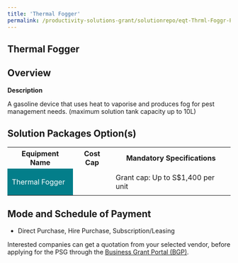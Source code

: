 ```yaml
---
title: 'Thermal Fogger'
permalink: /productivity-solutions-grant/solutionrepo/eqt-Thrml-Foggr-Pst-Mngmnt
---
```


## Thermal Fogger

## Overview

**Description**

A gasoline device that uses heat to vaporise and produces fog for pest management needs. (maximum solution tank capacity up to 10L)

## Solution Packages Option(s)

<table>
<tr>
<th><b>Equipment Name</b></th>
<th><b>Cost Cap</b></th>
<th><b>Mandatory Specifications</b></th>
</tr>
<tr>
<td style='padding: 10px; background-color: #037E8A; color: #FFFFFF;'>Thermal Fogger</td>
<td style='padding: 10px;'></td>
<td style='padding: 10px;'>Grant cap: Up to S$1,400 per unit</td>
</tr>
</table>

## Mode and Schedule of Payment

 - Direct Purchase, Hire Purchase, Subscription/Leasing

Interested companies can get a quotation from your selected vendor, before applying for the PSG through the <a href='https://www.businessgrants.gov.sg/' target='_blank' rel='noopener'>Business Grant Portal (BGP)</a>.

<script src="/jquery/resize-tables.js"></script>
